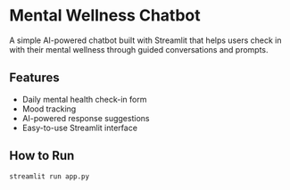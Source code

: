 # Mental Wellness Chatbot

A simple AI-powered chatbot built with Streamlit that helps users check in 
with their mental wellness through guided conversations and prompts.

## Features
- Daily mental health check-in form
- Mood tracking
- AI-powered response suggestions
- Easy-to-use Streamlit interface

## How to Run
```bash
streamlit run app.py
